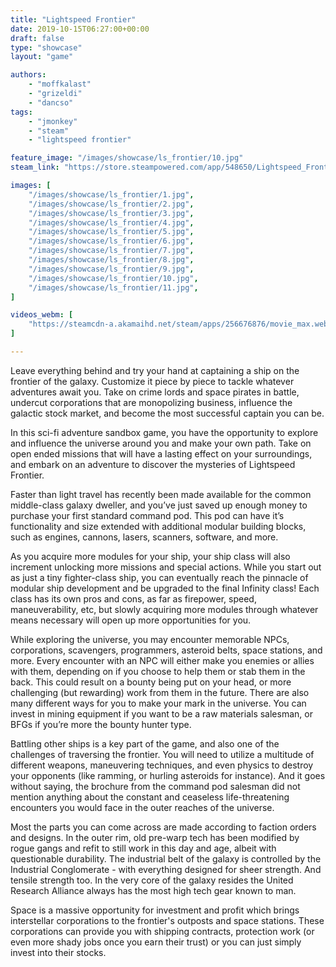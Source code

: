 ```yaml
---
title: "Lightspeed Frontier"
date: 2019-10-15T06:27:00+00:00
draft: false
type: "showcase"
layout: "game"

authors:
    - "moffkalast"
    - "grizeldi"
    - "dancso"
tags:
    - "jmonkey"
    - "steam"
    - "lightspeed frontier"

feature_image: "/images/showcase/ls_frontier/10.jpg"
steam_link: "https://store.steampowered.com/app/548650/Lightspeed_Frontier/"

images: [
    "/images/showcase/ls_frontier/1.jpg",
    "/images/showcase/ls_frontier/2.jpg",
    "/images/showcase/ls_frontier/3.jpg",
    "/images/showcase/ls_frontier/4.jpg",
    "/images/showcase/ls_frontier/5.jpg",
    "/images/showcase/ls_frontier/6.jpg",
    "/images/showcase/ls_frontier/7.jpg",
    "/images/showcase/ls_frontier/8.jpg",
    "/images/showcase/ls_frontier/9.jpg",
    "/images/showcase/ls_frontier/10.jpg",
    "/images/showcase/ls_frontier/11.jpg",
]

videos_webm: [
    "https://steamcdn-a.akamaihd.net/steam/apps/256676876/movie_max.webm"
]

---
```


Leave everything behind and try your hand at captaining a ship on the frontier of the galaxy. Customize it piece by piece to tackle whatever adventures await you. Take on crime lords and space pirates in battle, undercut corporations that are monopolizing business, influence the galactic stock market, and become the most successful captain you can be.

In this sci-fi adventure sandbox game, you have the opportunity to explore and influence the universe around you and make your own path. Take on open ended missions that will have a lasting effect on your surroundings, and embark on an adventure to discover the mysteries of Lightspeed Frontier.

Faster than light travel has recently been made available for the common middle-class galaxy dweller, and you’ve just saved up enough money to purchase your first standard command pod. This pod can have it’s functionality and size extended with additional modular building blocks, such as engines, cannons, lasers, scanners, software, and more.

As you acquire more modules for your ship, your ship class will also increment unlocking more missions and special actions. While you start out as just a tiny fighter-class ship, you can eventually reach the pinnacle of modular ship development and be upgraded to the final Infinity class! Each class has its own pros and cons, as far as firepower, speed, maneuverability, etc, but slowly acquiring more modules through whatever means necessary will open up more opportunities for you.

While exploring the universe, you may encounter memorable NPCs, corporations, scavengers, programmers, asteroid belts, space stations, and more. Every encounter with an NPC will either make you enemies or allies with them, depending on if you choose to help them or stab them in the back. This could result on a bounty being put on your head, or more challenging (but rewarding) work from them in the future. There are also many different ways for you to make your mark in the universe. You can invest in mining equipment if you want to be a raw materials salesman, or BFGs if you’re more the bounty hunter type.

Battling other ships is a key part of the game, and also one of the challenges of traversing the frontier. You will need to utilize a multitude of different weapons, maneuvering techniques, and even physics to destroy your opponents (like ramming, or hurling asteroids for instance). And it goes without saying, the brochure from the command pod salesman did not mention anything about the constant and ceaseless life-threatening encounters you would face in the outer reaches of the universe.

Most the parts you can come across are made according to faction orders and designs. In the outer rim, old pre-warp tech has been modified by rogue gangs and refit to still work in this day and age, albeit with questionable durability. The industrial belt of the galaxy is controlled by the Industrial Conglomerate - with everything designed for sheer strength. And tensile strength too. In the very core of the galaxy resides the United Research Alliance always has the most high tech gear known to man.

Space is a massive opportunity for investment and profit which brings interstellar corporations to the frontier's outposts and space stations. These corporations can provide you with shipping contracts, protection work (or even more shady jobs once you earn their trust) or you can just simply invest into their stocks. 
